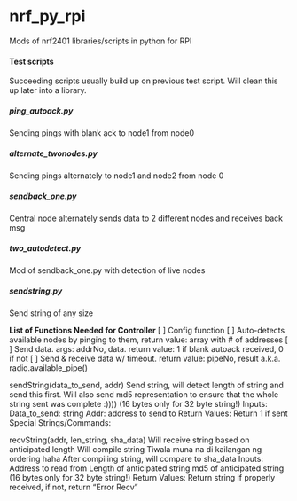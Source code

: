 # nrf_py_rpi
Mods of nrf2401 libraries/scripts in python for RPI

#### Test scripts
Succeeding scripts usually build up on previous test script.
Will clean this up later into a library.

##### ping_autoack.py
Sending pings with blank ack to node1 from node0

##### alternate_twonodes.py
Sending pings alternately to node1 and node2 from node 0

##### sendback_one.py
Central node alternately sends data to 2 different nodes and receives back msg

##### two_autodetect.py
Mod of sendback_one.py with detection of live nodes

##### sendstring.py
Send string of any size

**List of Functions Needed for Controller**
[ ] Config function
[ ] Auto-detects available nodes by pinging to them, return value: array with # of addresses
[ ] Send data. args: addrNo, data. return value: 1 if blank autoack received, 0 if not
[ ] Send & receive data w/ timeout. return value:  pipeNo, result a.k.a. radio.available_pipe()





sendString(data_to_send, addr)
Send string, will detect length of string and send this first. 
Will also send md5 representation to ensure that the whole string sent was complete :))))
(16 bytes only for 32 byte string!)
Inputs:
Data_to_send: string
Addr: address to send to
Return Values:
Return 1 if sent
Special Strings/Commands:

recvString(addr, len_string, sha_data)
Will receive string based on anticipated length
Will compile string
Tiwala muna na di kailangan ng ordering haha
After compiling string, will compare to sha_data
Inputs:
Address to read from
Length of anticipated string
md5 of anticipated string (16 bytes only for 32 byte string!)
Return Values:
Return string if properly received, if not, return “Error Recv”
